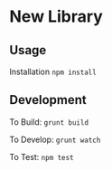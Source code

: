 New Library
===========

Usage
-----

Installation `npm install`

Development
-----------

To Build: `grunt build`

To Develop: `grunt watch`

To Test: `npm test`
